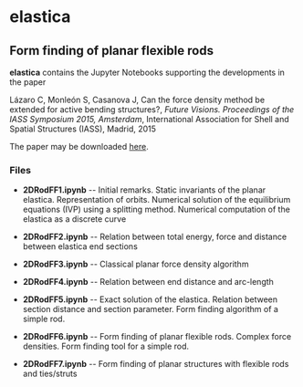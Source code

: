 # elastica
## Form finding of planar flexible rods

__elastica__ contains the Jupyter Notebooks supporting the developments in the paper

Lázaro C, Monleón S, Casanova J, Can the force density method be extended for active bending structures?, _Future Visions. Proceedings of the IASS Symposium 2015, Amsterdam_, International Association for Shell and Spatial Structures (IASS), Madrid, 2015

The paper may be downloaded [here](https://www.researchgate.net/profile/C_Lazaro2/publication/281377054_Can_the_force_density_method_be_extended_for_active_bending_structures/links/55e4a41908ae2fac4722ed37.pdf).

### Files

* __2DRodFF1.ipynb__
-- Initial remarks. Static invariants of the planar elastica. Representation of orbits. Numerical solution of the equilibrium equations (IVP) using a splitting method. Numerical computation of the elastica as a discrete curve

* __2DRodFF2.ipynb__
-- Relation between total energy, force and distance between elastica end sections

* __2DRodFF3.ipynb__
-- Classical planar force density algorithm

* __2DRodFF4.ipynb__
-- Relation between end distance and arc-length

* __2DRodFF5.ipynb__
-- Exact solution of the elastica. Relation between section distance and section parameter. Form finding algorithm of a simple rod.

* __2DRodFF6.ipynb__
-- Form finding of planar flexible rods. Complex force densities. Form finding tool for a simple rod.

* __2DRodFF7.ipynb__
-- Form finding of planar structures with flexible rods and ties/struts
